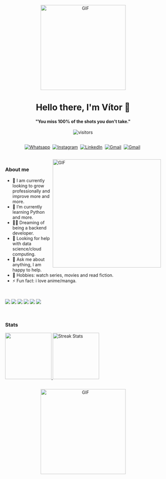 <p align="center">
  <img height="275px" alt="GIF" src="https://s3-nftrend-storage.s3.sa-east-1.amazonaws.com/wp-content/uploads/2022/01/03122125/22b22287602523.5dbd29081561d.gif" />
<p>
  <h1 align="center"><b>Hello there, I'm Vítor 👋</b></h1>
</p>

<p>
  <h4 align="center"><b>"You miss 100% of the shots you don't take."</b></h4>
</p>

<p align="center">
    <img align="center" alt="visitors" src="https://gpvc.arturio.dev/DUagreste" />
</p>

<p align="center">
<br>
<a href="https://api.whatsapp.com/send?phone=5584999524002&text=Bem-vindo%2C%20logo%20mais%20eu%20irei%20responder!"><img src="https://img.shields.io/badge/WhatsApp-25D366?style=for-the-badge&logo=whatsapp&logoColor=white" alt="Whatsapp" /></a>&nbsp;
<a href="https://www.instagram.com/pinheiro.vitu/"><img src="https://img.shields.io/badge/instagram-%23E4405F.svg?&style=for-the-badge&logo=instagram&logoColor=white" alt="Instagram" /></a>&nbsp;
<a href="https://www.linkedin.com/in/pinheiro-vitor"><img src="https://img.shields.io/badge/linkedin-%230077B5.svg?&style=for-the-badge&logo=linkedin&logoColor=white" alt="LinkedIn" /></a>&nbsp;
<a href="mailto:vitorpinheir.sp97@gmail.com"><img src="https://img.shields.io/badge/gmail-%23D14836.svg?&style=for-the-badge&logo=gmail&logoColor=white" alt="Gmail"/></a>&nbsp;
<a href="https://twitter.com/du_agreste"><img src="https://img.shields.io/badge/Twitter-1DA1F2?style=for-the-badge&logo=twitter&logoColor=white" alt="Gmail"/></a>&nbsp;
 
  
</p>

<br>

<img align="right" height="350px" alt="GIF" src="https://i.imgur.com/DnRDhTu.gif" />

### About me
- 🧐 I am currently looking to grow professionally and improve more and more.
- 🌱 I’m currently learning Python and more.
- 🙏🏼 Dreaming of being a backend developer.
- 🎈 Looking for help with data science/cloud computing.
- 💬 Ask me about anything, I am happy to help.
- 👾 Hobbies: watch series, movies and read fiction.
- ⚡ Fun fact: i love anime/manga.


<br/>

<div align="left">
  
[<img src="https://img.shields.io/badge/Python-14354C?style=for-the-badge&logo=python&logoColor=white"/>]()
[<img src="https://img.shields.io/badge/HTML5-E34F26?style=for-the-badge&logo=html5&logoColor=white"/>]()
[<img src="https://img.shields.io/badge/CSS3-1572B6?style=for-the-badge&logo=css3&logoColor=white"/>]()
[<img src="https://img.shields.io/badge/Flask-000000?style=for-the-badge&logo=flask&logoColor=whitee"/>]()
[<img src="https://img.shields.io/badge/Django-092E20?style=for-the-badge&logo=django&logoColor=white"/>]()
[<img src="https://img.shields.io/badge/MySQL-00000F?style=for-the-badge&logo=mysql&logoColor=white"/>]()

</div>
<br/>

### Stats
<div align="left">
  <a href="https://github.com/DUagreste">
  <img height="150em" src="https://github-readme-stats.vercel.app/api?username=DUagreste&show_icons=true&theme=tokyonight&include_all_commits=true&count_private=true"/>
  <a href="https://github-readme-streak-stats.herokuapp.com">
      <img height="150em" alt="Streak Stats" src="https://github-readme-streak-stats.herokuapp.com/?user=DUagreste&theme=tokyonight&hide_border=true"/>
    </a>

##

<p align="center">
  <img height="275px" alt="GIF" src="https://camo.githubusercontent.com/d33f1b44585d9abf4536b3e10c763481ac3504a012cfaaef6e4d5b0fcec82843/68747470733a2f2f692e70696e696d672e636f6d2f6f726967696e616c732f66352f35622f30662f66353562306633653064396238373865643931393262383335386664313438302e676966" />
<p>  
